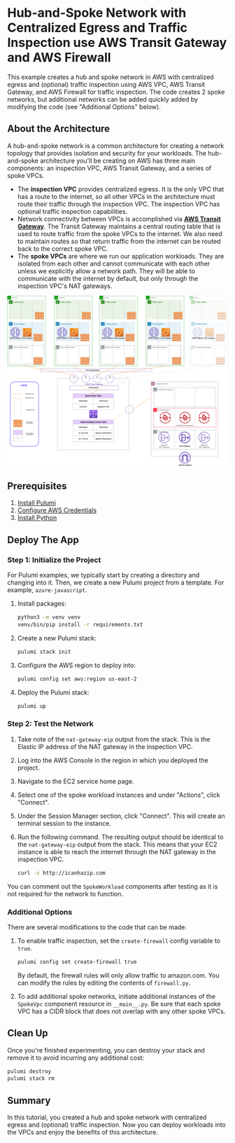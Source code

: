 # Hub-and-Spoke Network with Centralized Egress and Traffic Inspection use AWS Transit Gateway and AWS Firewall

This example creates a hub and spoke network in AWS with centralized egress and (optional) traffic inspection using AWS VPC, AWS Transit Gateway, and AWS Firewall for traffic inspection. The code creates 2 spoke networks, but additional networks can be added quickly added by modifying the code (see "Additional Options" below).

## About the Architecture

A hub-and-spoke network is a common architecture for creating a network topology that provides isolation and security for your workloads. The hub-and-spoke architecture you'll be creating on AWS has three main components: an inspection VPC, AWS Transit Gateway, and a series of spoke VPCs.

* The **inspection VPC** provides centralized egress. It is the only VPC that has a route to the internet, so all other VPCs in the architecture must route their traffic through the inspection VPC. The inspection VPC has optional traffic inspection capabilities.
* Network connectivity between VPCs is accomplished via **[AWS Transit Gateway](https://aws.amazon.com/transit-gateway/)**. The Transit Gateway maintains a central routing table that is used to route traffic from the spoke VPCs to the internet. We also need to maintain routes so that return traffic from the internet can be routed back to the correct spoke VPC.
* The **spoke VPCs** are where we run our application workloads. They are isolated from each other and cannot communicate with each other unless we explicitly allow a network path. They will be able to communicate with the internet by default, but only through the inspection VPC's NAT gateways.

![Diagram of a hub and spoke network architecture with centralized egress and traffic inspection](hub-and-spoke-architecture.png "Hub and spoke network")

## Prerequisites

1. [Install Pulumi](https://www.pulumi.com/docs/get-started/install/)
2. [Configure AWS Credentials](https://www.pulumi.com/registry/packages/aws/installation-configuration/)
3. [Install Python](https://www.pulumi.com/docs/intro/languages/python/)

## Deploy The App

### Step 1: Initialize the Project

For Pulumi examples, we typically start by creating a directory and changing into it. Then, we create a new Pulumi project from a template. For example, `azure-javascript`.

1. Install packages:

    ```bash
    python3 -m venv venv
    venv/bin/pip install -r requirements.txt
    ```

2. Create a new Pulumi stack:

    ```bash
    pulumi stack init
    ```

3. Configure the AWS region to deploy into:

    ```bash
    pulumi config set aws:region us-east-2
    ```

4. Deploy the Pulumi stack:

    ```bash
    pulumi up
    ```

### Step 2: Test the Network

1. Take note of the `nat-gateway-eip` output from the stack. This is the Elastic IP address of the NAT gateway in the inspection VPC.
1. Log into the AWS Console in the region in which you deployed the project.
1. Navigate to the EC2 service home page.
1. Select one of the spoke workload instances and under "Actions", click "Connect".
1. Under the Session Manager section, click "Connect". This will create an terminal session to the instance.
1. Run the following command. The resulting output should be identical to the `nat-gateway-eip` output from the stack. This means that your EC2 instance is able to reach the internet through the NAT gateway in the inspection VPC.

    ```bash
    curl -s http://icanhazip.com
    ```

You can comment out the `SpokeWorkload` components after testing as it is not required for the network to function.

### Additional Options

There are several modifications to the code that can be made:

1. To enable traffic inspection, set the `create-firewall` config variable to `true`. 

    ```bash
    pulumi config set create-firewall true
    ```

    By default, the firewall rules will only allow traffic to amazon.com. You can modify the rules by editing the contents of `firewall.py`.

1. To add additional spoke networks, initiate additional instances of the `SpokeVpc` component resource in `__main__.py`. Be sure that each spoke VPC has a CIDR block that does not overlap with any other spoke VPCs.

## Clean Up

Once you're finished experimenting, you can destroy your stack and remove it to avoid incurring any additional cost:

```bash
pulumi destroy
pulumi stack rm
```

## Summary

In this tutorial, you created a hub and spoke network with centralized egress and (optional) traffic inspection. Now you can deploy workloads into the VPCs and enjoy the benefits of this architecture.
